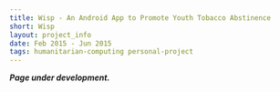 ```yaml
---
title: Wisp - An Android App to Promote Youth Tobacco Abstinence
short: Wisp
layout: project_info
date: Feb 2015 - Jun 2015
tags: humanitarian-computing personal-project
---
```


<div class="row 200%">
	<div class="6u 12u$(medium)">
		<div class="box">
			<b><i>Page under development.</i></b>
		</div>
	</div>
</div>